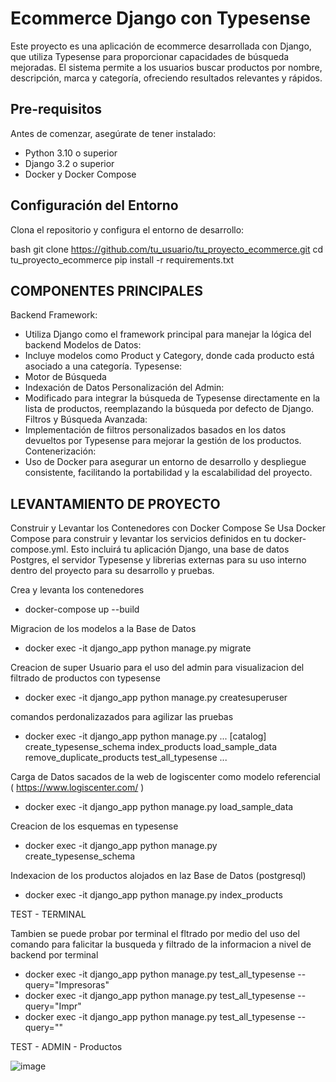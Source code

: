 # Ecommerce Django con Typesense

Este proyecto es una aplicación de ecommerce desarrollada con Django, que utiliza Typesense para proporcionar capacidades de búsqueda mejoradas. El sistema permite a los usuarios buscar productos por nombre, descripción, marca y categoría, ofreciendo resultados relevantes y rápidos.

## Pre-requisitos

Antes de comenzar, asegúrate de tener instalado:
- Python 3.10 o superior
- Django 3.2 o superior
- Docker y Docker Compose

## Configuración del Entorno

Clona el repositorio y configura el entorno de desarrollo:

bash
git clone https://github.com/tu_usuario/tu_proyecto_ecommerce.git
cd tu_proyecto_ecommerce
pip install -r requirements.txt


## COMPONENTES PRINCIPALES

Backend Framework: 
 - Utiliza Django como el framework principal para manejar la lógica del backend
Modelos de Datos: 
- Incluye modelos como Product y Category, donde cada producto está asociado a una categoría.
Typesense:
- Motor de Búsqueda
- Indexación de Datos
Personalización del Admin: 
- Modificado para integrar la búsqueda de Typesense directamente en la lista de productos, reemplazando la búsqueda por defecto de Django.
Filtros y Búsqueda Avanzada: 
- Implementación de filtros personalizados basados en los datos devueltos por Typesense para mejorar la gestión de los productos.
Contenerización:
- Uso de Docker para asegurar un entorno de desarrollo y despliegue consistente, facilitando la portabilidad y la escalabilidad del proyecto.


## LEVANTAMIENTO DE PROYECTO 

Construir y Levantar los Contenedores con Docker Compose
Se Usa Docker Compose para construir y levantar los servicios definidos en tu docker-compose.yml. Esto incluirá tu aplicación Django, una base de datos Postgres, el servidor Typesense y librerias externas para su uso interno dentro del proyecto para su desarrollo y pruebas.

Crea y levanta los contenedores
 - docker-compose up --build

Migracion de los modelos a la Base de Datos
 - docker exec -it django_app python manage.py migrate

Creacion de super Usuario para el uso del admin para visualizacion del filtrado de productos con typesense
- docker exec -it django_app python manage.py createsuperuser


comandos perdonalizazados para agilizar las pruebas 
 - docker exec -it django_app python manage.py
...
[catalog]
    create_typesense_schema
    index_products
    load_sample_data
    remove_duplicate_products
    test_all_typesense
...

Carga de Datos sacados de  la web de logiscenter como modelo referencial ( https://www.logiscenter.com/ )
 - docker exec -it django_app python manage.py load_sample_data

Creacion de los esquemas en typesense
 - docker exec -it django_app python manage.py create_typesense_schema

Indexacion de los productos alojados en laz Base de Datos (postgresql)
 - docker exec -it django_app python manage.py index_products


TEST - TERMINAL 

Tambien se puede probar por terminal el fltrado por medio del uso del comando para falicitar la busqueda y filtrado de la informacion a nivel de backend por terminal 
 - docker exec -it django_app python manage.py test_all_typesense --query="Impresoras"
 - docker exec -it django_app python manage.py test_all_typesense --query="Impr"
 - docker exec -it django_app python manage.py test_all_typesense --query=""

TEST - ADMIN - Productos

![image](https://github.com/user-attachments/assets/080332d1-dbbf-4d9b-aa19-080cc8fdcee3)

